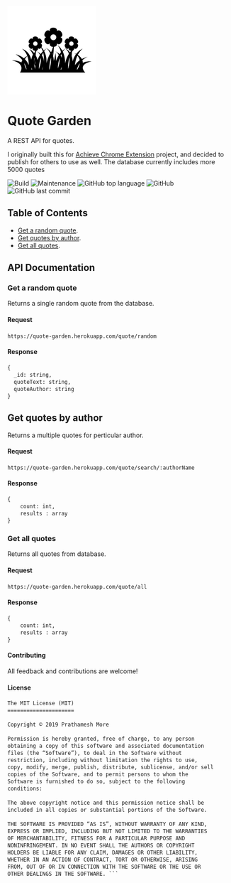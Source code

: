 ![Icon](/assets/icon.png)

# Quote Garden
A REST API for quotes.

I originally built this for [Achieve Chrome Extension](https://github.com/pprathameshmore/Achieve-Chrome-Extension) project, and decided to publish for others to use as well. The database currently includes more 5000 quotes

![Build](https://travis-ci.com/pprathameshmore/QuoteGarden.svg?branch=master)
![Maintenance](https://img.shields.io/maintenance/yes/2020?style=plastic)
![GitHub top language](https://img.shields.io/github/languages/top/pprathameshmore/QuoteGarden?style=plastic)
![GitHub](https://img.shields.io/github/license/pprathameshmore/QuoteGarden?style=plastic)
![GitHub last commit](https://img.shields.io/github/last-commit/pprathameshmore/QuoteGarden?style=plastic)

## Table of Contents

* [Get a random quote](#get-a-random-quote).
* [Get quotes by author](#get-quotes-by-author).
* [Get all quotes](#get-all-quotes).

## API Documentation

### Get a random quote

Returns a single random quote from the database.

#### Request

``` https://quote-garden.herokuapp.com/quote/random ```

#### Response

``` 
{
  _id: string,
  quoteText: string,
  quoteAuthor: string
}
```

## Get quotes by author

Returns a multiple quotes for perticular author.

#### Request

``` https://quote-garden.herokuapp.com/quote/search/:authorName ```


#### Response

```
{
    count: int,
    results : array
}
```

### Get all quotes

Returns all quotes from database.

#### Request

``` https://quote-garden.herokuapp.com/quote/all ```

#### Response
```
{
    count: int,
    results : array
}
```

#### Contributing

All feedback and contributions are welcome!


#### License

``` 
The MIT License (MIT)
=====================

Copyright © 2019 Prathamesh More

Permission is hereby granted, free of charge, to any person
obtaining a copy of this software and associated documentation
files (the “Software”), to deal in the Software without
restriction, including without limitation the rights to use,
copy, modify, merge, publish, distribute, sublicense, and/or sell
copies of the Software, and to permit persons to whom the
Software is furnished to do so, subject to the following
conditions:

The above copyright notice and this permission notice shall be
included in all copies or substantial portions of the Software.

THE SOFTWARE IS PROVIDED “AS IS”, WITHOUT WARRANTY OF ANY KIND,
EXPRESS OR IMPLIED, INCLUDING BUT NOT LIMITED TO THE WARRANTIES
OF MERCHANTABILITY, FITNESS FOR A PARTICULAR PURPOSE AND
NONINFRINGEMENT. IN NO EVENT SHALL THE AUTHORS OR COPYRIGHT
HOLDERS BE LIABLE FOR ANY CLAIM, DAMAGES OR OTHER LIABILITY,
WHETHER IN AN ACTION OF CONTRACT, TORT OR OTHERWISE, ARISING
FROM, OUT OF OR IN CONNECTION WITH THE SOFTWARE OR THE USE OR
OTHER DEALINGS IN THE SOFTWARE. ```

